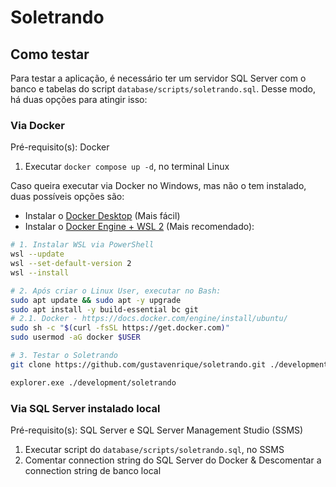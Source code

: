 # Soletrando

## Como testar
Para testar a aplicação, é necessário ter um servidor SQL Server com o banco e tabelas do 
script `database/scripts/soletrando.sql`. Desse modo, há duas opções para atingir isso:

### Via Docker
Pré-requisito(s): Docker

1. Executar `docker compose up -d`, no terminal Linux

Caso queira executar via Docker no Windows, mas não o tem instalado, duas possíveis opções são:
- Instalar o [Docker Desktop](https://docs.docker.com/desktop/install/windows-install/) (Mais fácil)
- Instalar o [Docker Engine + WSL 2](https://github.com/codeedu/wsl2-docker-quickstart) (Mais recomendado):
```bash
# 1. Instalar WSL via PowerShell
wsl --update
wsl --set-default-version 2
wsl --install

# 2. Após criar o Linux User, executar no Bash:
sudo apt update && sudo apt -y upgrade
sudo apt install -y build-essential bc git
# 2.1. Docker - https://docs.docker.com/engine/install/ubuntu/
sudo sh -c "$(curl -fsSL https://get.docker.com)"
sudo usermod -aG docker $USER

# 3. Testar o Soletrando
git clone https://github.com/gustavenrique/soletrando.git ./development/soletrando

explorer.exe ./development/soletrando
```

### Via SQL Server instalado local
Pré-requisito(s): SQL Server e SQL Server Management Studio (SSMS)

1. Executar script do `database/scripts/soletrando.sql`, no SSMS
2. Comentar connection string do SQL Server do Docker & Descomentar a connection string de banco local
